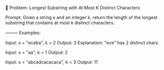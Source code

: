 🧩 Problem: Longest Substring with At Most K Distinct Characters

Prompt:
Given a string s and an integer k, return the length of the longest substring that contains at most k distinct characters.

⸻
Examples:

Input:  s = "eceba", k = 2
Output: 3
Explanation: "ece" has 2 distinct chars.

Input:  s = "aa", k = 1
Output: 2

Input:  s = "abcadcacacaca", k = 3
Output: 11
